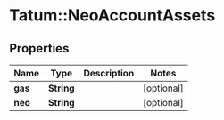 # Tatum::NeoAccountAssets

## Properties
Name | Type | Description | Notes
------------ | ------------- | ------------- | -------------
**gas** | **String** |  | [optional] 
**neo** | **String** |  | [optional] 

